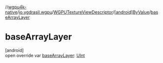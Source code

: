 //[wgpu4k-native](../../../../index.md)/[io.ygdrasil.wgpu](../../index.md)/[WGPUTextureViewDescriptor](../index.md)/[[android]ByValue](index.md)/[baseArrayLayer](base-array-layer.md)

# baseArrayLayer

[android]\
open override var [baseArrayLayer](base-array-layer.md): [UInt](https://kotlinlang.org/api/core/kotlin-stdlib/kotlin/-u-int/index.html)